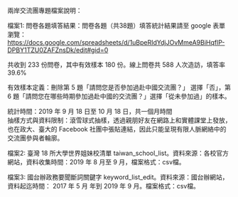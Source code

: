 兩岸交流團專題檔案說明：

檔案1: 問卷各題填答結果：問卷各題（共38題）填答統計結果請至 google 表單瀏覽：https://docs.google.com/spreadsheets/d/1uBpeRIdYdjJOvMmeA9BiHqflP-DPBY1TZU0ZAFZnsDk/edit#gid=0

共收到 233 份問卷，其中有效樣本 180 份。線上問卷共 588 人次造訪，填答率 39.6%

有效樣本定義：刪除第 5 題「請問您是否參加過赴中國交流團？」 選擇「否」，第 6 題「請問您在哪些時期參加過赴中國的交流團？」選擇「從未參加過」的樣本。
			
統計時間：2019 年 9 月 18 日至 10 月 18 日，共一個月時間			
抽樣方式與資料限制：滾雪球式抽樣，透過親朋好友在網路上和實體課堂上發放，也在政大、臺大的 Facebook 社團中張貼連結，因此只能呈現有限人脈網絡中的交流團參與者輪廓。				

檔案2: 臺灣 18 所大學世界姐妹校清單 taiwan_school_list。資料來源：各校官方網站，資料收集時間：2019 年 8 月至 9 月，檔案格式：csv檔。

檔案3: 國台辦政務要聞斷詞關鍵字 keyword_list_edit。資料來源：國台辦網站，資料起迄時間： 2017 年 5 月 年到 2019 年 9 月。檔案格式：csv檔。
